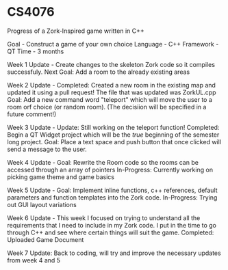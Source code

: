 # CS4076
Progress of a Zork-Inspired game written in C++

Goal - Construct a game of your own choice 
Language - C++
Framework - QT
Time - 3 months


Week 1 Update - Create changes to the skeleton Zork code so it compiles successfuly.
                Next Goal: Add a room to the already existing areas

Week 2 Update - Completed: Created a new room in the existing map and updated it using a pull request! The file that was updated was ZorkUL.cpp
                Goal: Add a new command word "teleport" which will move the user to a room orf choice (or random room). 
                (The decisiion will be specified in a future comment!)
                
Week 3 Update - Update: Still working on the teleport function!
                Completed: Begin a QT Widget project which will be the *true* beginning of the semester long project. 
                Goal: Place a text space and push button that once clicked will send a message to the user.
       
Week 4 Update - Goal: Rewrite the Room code so the rooms can be accessed through an array of pointers
                In-Progress: Currently working on picking game theme and game basics

Week 5 Update - Goal: Implement inline functions, c++ references, default parameters and function templates into the Zork code.
                In-Progress: Trying out GUI layout variations 
                
Week 6 Update - This week I focused on trying to understand all the requirements that I need to include in my Zork code. I put in the time to go through C++ and see where certain things will suit the game.
                Completed: Uploaded Game Document 

Week 7 Update: Back to coding, will try and improve the necessary updates from week 4 and 5

